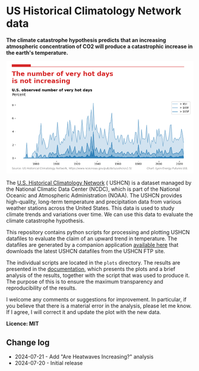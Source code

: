 # US Historical Climatology Network data

**The climate catastrophe hypothesis predicts that an increasing atmospheric concentration of
CO2 will produce a catastrophic increase in the earth's temperature.**

![USHCN data](docs/images/are_hotter_days_increasing.png)

The [U.S. Historical Climatology Network](https://www.ncei.noaa.gov/products/land-based-station/us-historical-climatology-network#:~:text=U.S.%20Historical%20Climatology%20Network%20(USHCN)%20data%20are%20used%20to%20quantify,of%20long%2Dterm%20COOP%20stations) (
USHCN) is a dataset managed by the National
Climatic Data Center (NCDC), which is part of the National Oceanic and Atmospheric
Administration (NOAA). The USHCN provides high-quality, long-term temperature and
precipitation data from various weather stations across the United States. This data
is used to study climate trends and variations over time. We can use this data to evaluate the
climate catastrophe hypothesis.

This repository contains python scripts for processing and plotting USHCN datafiles
to evaluate the claim of an upward trend in temperature. The datafiles are generated by
a companion application [available here](https://crates.io/crates/ushcn) that downloads the latest USHCN datafiles
from the USHCN FTP site.

The individual scripts are located in the `plots` directory. The results are presented in
the [documentation](https://rjl-climate.github.io/USHCN-temperatures/
), which presents the plots and a brief analysis of the results, together
with the script that was used to produce it. The purpose of this is to ensure the maximum transparency
and reproducibility of the results.

I welcome any comments or suggestions for improvement. In particular, if you believe that there is
a material error in the analysis, please let me know. If I agree, I will correct it and update the plot
with the new data.

**Licence: MIT**

## Change log

- 2024-07-21 - Add "Are Heatwaves Increasing?" analysis
- 2024-07-20 - Initial release

